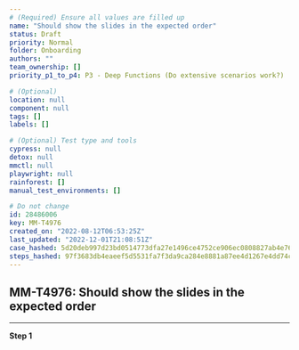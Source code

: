 ```yaml
---
# (Required) Ensure all values are filled up
name: "Should show the slides in the expected order"
status: Draft
priority: Normal
folder: Onboarding
authors: ""
team_ownership: []
priority_p1_to_p4: P3 - Deep Functions (Do extensive scenarios work?)

# (Optional)
location: null
component: null
tags: []
labels: []

# (Optional) Test type and tools
cypress: null
detox: null
mmctl: null
playwright: null
rainforest: []
manual_test_environments: []

# Do not change
id: 28486006
key: MM-T4976
created_on: "2022-08-12T06:53:25Z"
last_updated: "2022-12-01T21:08:51Z"
case_hashed: 5d20deb997d23bd0514773dfa27e1496ce4752ce906ec0808827ab4e766e8058e5b1237f5d1336f005799173e5abfa1a
steps_hashed: 97f3683db4eaeef5d5531fa7f3da9ca284e8881a87ee4d1267e4dd74c6ed9f072f466751c3066801a655928ba03982d3
---
```


<!-- (Auto-generated) Based on frontmatter's "key" and "name" -->

## MM-T4976: Should show the slides in the expected order

---

**Step 1**
